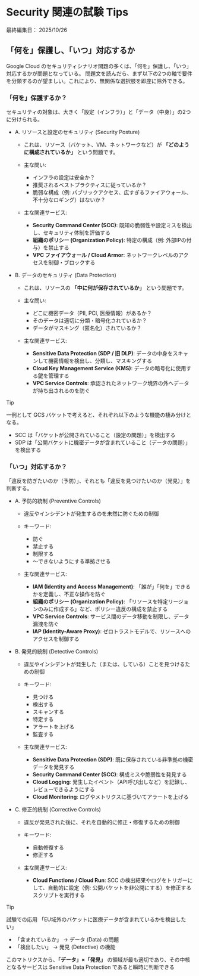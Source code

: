 # Security 関連の試験 Tips

最終編集日： 2025/10/26

## 「何を」保護し、「いつ」対応するか

Google Cloud のセキュリティシナリオ問題の多くは、「何を」保護し、「いつ」対応するかが問題となっている。
問題文を読んだら、まず以下の2つの軸で要件を分類するのが望ましい。これにより、無関係な選択肢を即座に除外できる。

### 「何を」保護するか？

セキュリティの対象は、大きく「設定（インフラ）」と「データ（中身）」の2つに分けられる。

* A. リソースと設定のセキュリティ (Security Posture)
  * これは、リソース（バケット、VM、ネットワークなど）が **「どのように構成されているか」** という問題です。

  * 主な問い: 
    * インフラの設定は安全か？
    * 推奨されるベストプラクティスに従っているか？
    * 脆弱な構成（例: パブリックアクセス、広すぎるファイアウォール、不十分なロギング）はないか？

  * 主な関連サービス:
    * **Security Command Center (SCC)**: 既知の脆弱性や設定ミスを検出し、セキュリティ体制を評価する
    * **組織のポリシー (Organization Policy)**: 特定の構成（例: 外部IPの付与）を禁止する
    * **VPC ファイアウォール / Cloud Armor**: ネットワークレベルのアクセスを制御・ブロックする

* B. データのセキュリティ (Data Protection)
  * これは、リソースの **「中に何が保存されているか」** という問題です。

  * 主な問い: 
    * どこに機密データ（PII, PCI, 医療情報）があるか？
    * そのデータは適切に分類・暗号化されているか？
    * データがマスキング（匿名化）されているか？

  * 主な関連サービス:
    * **Sensitive Data Protection (SDP / 旧 DLP)**: データの中身をスキャンして機密情報を検出し、分類し、マスキングする
    * **Cloud Key Management Service (KMS)**: データの暗号化に使用する鍵を管理する
    * **VPC Service Controls**: 承認されたネットワーク境界の外へデータが持ち出されるのを防ぐ

> [!TIP]
> 一例として GCS バケットで考えると、それぞれ以下のような機能の棲み分けとなる。
> 
> * SCC は「バケットが公開されていること（設定の問題）」を検出する
> * SDP は「公開バケットに機密データが含まれていること（データの問題）」を検出する

### 「いつ」対応するか？

「違反を防ぎたいのか（予防）」、それとも「違反を見つけたいのか（発見）」を判断する。

* A. 予防的統制 (Preventive Controls)
  * 違反やインシデントが発生するのを未然に防ぐための制御

  * キーワード: 
    * 防ぐ
    * 禁止する
    * 制限する
    * ～できないようにする準拠させる

  * 主な関連サービス:
    * **IAM (Identity and Access Management)**: 「誰が」「何を」できるかを定義し、不正な操作を防ぐ
    * **組織のポリシー (Organization Policy)**: 「リソースを特定リージョンのみに作成する」など、ポリシー違反の構成を禁止する
    * **VPC Service Controls**: サービス間のデータ移動を制限し、データ漏洩を防ぐ
    * **IAP (Identity-Aware Proxy)**: ゼロトラストモデルで、リソースへのアクセスを制御する

* B. 発見的統制 (Detective Controls)
  * 違反やインシデントが発生した（または、している）ことを見つけるための制御

  * キーワード: 
    * 見つける
    * 検出する
    * スキャンする
    * 特定する
    * アラートを上げる
    * 監査する

  * 主な関連サービス:
    * **Sensitive Data Protection (SDP)**: 既に保存されている非準拠の機密データを発見する
    * **Security Command Center (SCC)**: 構成ミスや脆弱性を発見する
    * **Cloud Logging**: 発生したイベント（API呼び出しなど）を記録し、レビューできるようにする
    * **Cloud Monitoring**: ログやメトリクスに基づいてアラートを上げる

* C. 修正的統制 (Corrective Controls)
  * 違反が発見された後に、それを自動的に修正・修復するための制御

  * キーワード:
    * 自動修復する
    * 修正する

  * 主な関連サービス:
    * **Cloud Functions / Cloud Run**: SCC の検出結果やログをトリガーにして、自動的に設定（例: 公開バケットを非公開にする）を修正するスクリプトを実行する

> [!TIP]
> 試験での応用
> 「EU域外のバケットに医療データが含まれているかを検出したい」
> 
> * 「含まれているか」 → データ (Data) の問題
> * 「検出したい」 → 発見 (Detective) の機能
> 
> このマトリクスから、**「データ」×「発見」** の領域が最も適切であり、その中核となるサービスは Sensitive Data Protection であると瞬時に判断できる